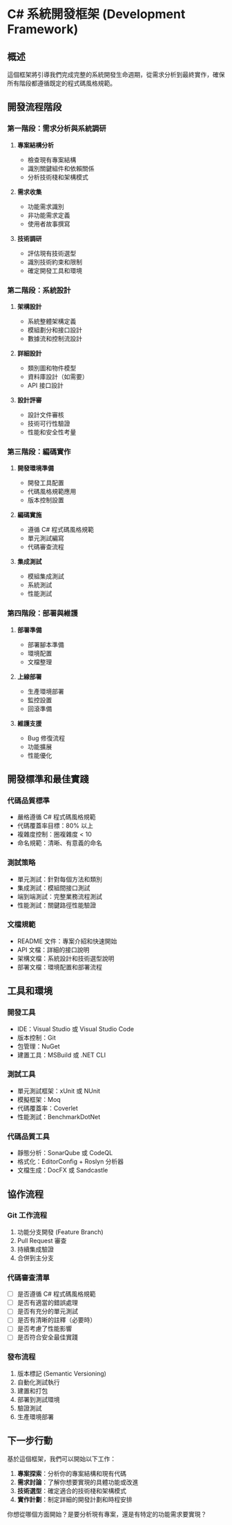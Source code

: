 # C# 系統開發框架 (Development Framework)

## 概述

這個框架將引導我們完成完整的系統開發生命週期，從需求分析到最終實作，確保所有階段都遵循既定的程式碼風格規範。

## 開發流程階段

### 第一階段：需求分析與系統調研
1. **專案結構分析**
   - 檢查現有專案結構
   - 識別關鍵組件和依賴關係
   - 分析技術棧和架構模式

2. **需求收集**
   - 功能需求識別
   - 非功能需求定義
   - 使用者故事撰寫

3. **技術調研**
   - 評估現有技術選型
   - 識別技術約束和限制
   - 確定開發工具和環境

### 第二階段：系統設計
1. **架構設計**
   - 系統整體架構定義
   - 模組劃分和接口設計
   - 數據流和控制流設計

2. **詳細設計**
   - 類別圖和物件模型
   - 資料庫設計（如需要）
   - API 接口設計

3. **設計評審**
   - 設計文件審核
   - 技術可行性驗證
   - 性能和安全性考量

### 第三階段：編碼實作
1. **開發環境準備**
   - 開發工具配置
   - 代碼風格規範應用
   - 版本控制設置

2. **編碼實施**
   - 遵循 C# 程式碼風格規範
   - 單元測試編寫
   - 代碼審查流程

3. **集成測試**
   - 模組集成測試
   - 系統測試
   - 性能測試

### 第四階段：部署與維護
1. **部署準備**
   - 部署腳本準備
   - 環境配置
   - 文檔整理

2. **上線部署**
   - 生產環境部署
   - 監控設置
   - 回滾準備

3. **維護支援**
   - Bug 修復流程
   - 功能擴展
   - 性能優化

## 開發標準和最佳實踐

### 代碼品質標準
- 嚴格遵循 C# 程式碼風格規範
- 代碼覆蓋率目標：80% 以上
- 複雜度控制：圈複雜度 < 10
- 命名規範：清晰、有意義的命名

### 測試策略
- 單元測試：針對每個方法和類別
- 集成測試：模組間接口測試
- 端到端測試：完整業務流程測試
- 性能測試：關鍵路徑性能驗證

### 文檔規範
- README 文件：專案介紹和快速開始
- API 文檔：詳細的接口說明
- 架構文檔：系統設計和技術選型說明
- 部署文檔：環境配置和部署流程

## 工具和環境

### 開發工具
- IDE：Visual Studio 或 Visual Studio Code
- 版本控制：Git
- 包管理：NuGet
- 建置工具：MSBuild 或 .NET CLI

### 測試工具
- 單元測試框架：xUnit 或 NUnit
- 模擬框架：Moq
- 代碼覆蓋率：Coverlet
- 性能測試：BenchmarkDotNet

### 代碼品質工具
- 靜態分析：SonarQube 或 CodeQL
- 格式化：EditorConfig + Roslyn 分析器
- 文檔生成：DocFX 或 Sandcastle

## 協作流程

### Git 工作流程
1. 功能分支開發 (Feature Branch)
2. Pull Request 審查
3. 持續集成驗證
4. 合併到主分支

### 代碼審查清單
- [ ] 是否遵循 C# 程式碼風格規範
- [ ] 是否有適當的錯誤處理
- [ ] 是否有充分的單元測試
- [ ] 是否有清晰的註釋（必要時）
- [ ] 是否考慮了性能影響
- [ ] 是否符合安全最佳實踐

### 發布流程
1. 版本標記 (Semantic Versioning)
2. 自動化測試執行
3. 建置和打包
4. 部署到測試環境
5. 驗證測試
6. 生產環境部署

## 下一步行動

基於這個框架，我們可以開始以下工作：

1. **專案探索**：分析你的專案結構和現有代碼
2. **需求討論**：了解你想要實現的具體功能或改進
3. **技術選型**：確定適合的技術棧和架構模式
4. **實作計劃**：制定詳細的開發計劃和時程安排

你想從哪個方面開始？是要分析現有專案，還是有特定的功能需求要實現？